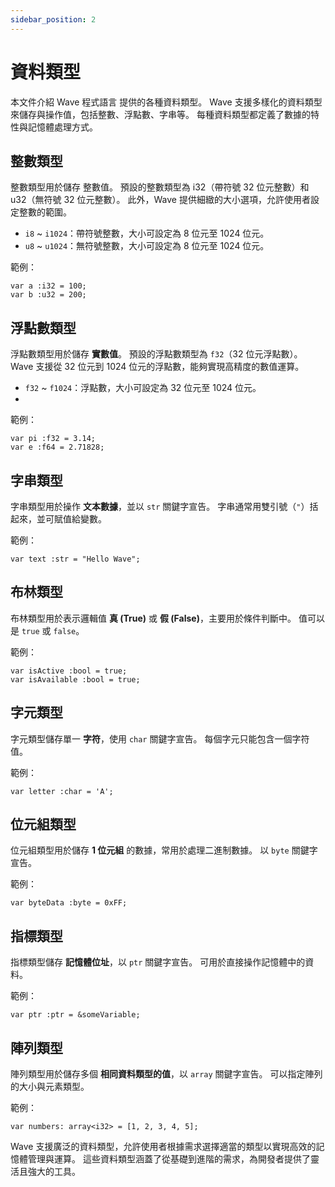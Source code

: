 ```yaml
---
sidebar_position: 2
---
```


# 資料類型

本文件介紹 Wave 程式語言 提供的各種資料類型。
Wave 支援多樣化的資料類型來儲存與操作值，包括整數、浮點數、字串等。
每種資料類型都定義了數據的特性與記憶體處理方式。

## 整數類型
整數類型用於儲存 整數值。
預設的整數類型為 i32（帶符號 32 位元整數）和 u32（無符號 32 位元整數）。
此外，Wave 提供細緻的大小選項，允許使用者設定整數的範圍。

* `i8` ~ `i1024`：帶符號整數，大小可設定為 8 位元至 1024 位元。
* `u8` ~ `u1024`：無符號整數，大小可設定為 8 位元至 1024 位元。

範例：
```wave
var a :i32 = 100;
var b :u32 = 200;
```

## 浮點數類型
浮點數類型用於儲存 **實數值**。
預設的浮點數類型為 `f32`（32 位元浮點數）。
Wave 支援從 32 位元到 1024 位元的浮點數，能夠實現高精度的數值運算。

* `f32` ~ `f1024`：浮點數，大小可設定為 32 位元至 1024 位元。
* 
範例：

```wave
var pi :f32 = 3.14;
var e :f64 = 2.71828;
```

## 字串類型
字串類型用於操作 **文本數據**，並以 `str` 關鍵字宣告。
字串通常用雙引號（`"`）括起來，並可賦值給變數。

範例：

```wave
var text :str = "Hello Wave";
```

## 布林類型
布林類型用於表示邏輯值 **真 (True)** 或 **假 (False)**，主要用於條件判斷中。
值可以是 `true` 或 `false`。

範例：

```wave
var isActive :bool = true;
var isAvailable :bool = true;
```

## 字元類型
字元類型儲存單一 **字符**，使用 `char` 關鍵字宣告。
每個字元只能包含一個字符值。

範例：
```wave
var letter :char = 'A';
```

## 位元組類型
位元組類型用於儲存 **1 位元組** 的數據，常用於處理二進制數據。
以 `byte` 關鍵字宣告。

範例：
```wave
var byteData :byte = 0xFF;
```

## 指標類型
指標類型儲存 **記憶體位址**，以 `ptr` 關鍵字宣告。
可用於直接操作記憶體中的資料。

範例：
```wave
var ptr :ptr = &someVariable;
```

## 陣列類型
陣列類型用於儲存多個 **相同資料類型的值**，以 `array` 關鍵字宣告。
可以指定陣列的大小與元素類型。

範例：
```wave
var numbers: array<i32> = [1, 2, 3, 4, 5];
```

Wave 支援廣泛的資料類型，允許使用者根據需求選擇適當的類型以實現高效的記憶體管理與運算。
這些資料類型涵蓋了從基礎到進階的需求，為開發者提供了靈活且強大的工具。